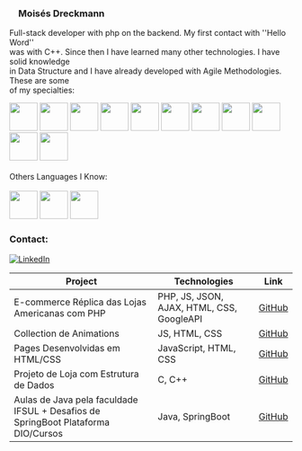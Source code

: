 ### <img src="https://icongr.am/simple/bbciplayer.svg?size=128&color=ffffff&colored=false" width="12px" heigh="12px"/> Moisés Dreckmann

Full-stack developer with php on the backend. My first contact with ''Hello Word''  
was with C++. Since then I have learned many other technologies. I have solid knowledge  
in Data Structure and I have already developed with Agile Methodologies. These are some  
of my specialties:

<div>
<img src="https://cdn.jsdelivr.net/gh/devicons/devicon/icons/c/c-original.svg" width="50px" height="50px"/>
<img src="https://cdn.jsdelivr.net/gh/devicons/devicon/icons/html5/html5-original-wordmark.svg" width="50px" height="50px"/>
<img src="https://cdn.jsdelivr.net/gh/devicons/devicon/icons/css3/css3-original-wordmark.svg" width="50px" height="50px"/>
<img src="https://devicon-website.vercel.app/api/bootstrap/original.svg" width="50px" height="50px"/>
<img src="https://cdn.jsdelivr.net/gh/devicons/devicon/icons/javascript/javascript-original.svg" width="50px" height="50px"/>
<img src="https://cdn.jsdelivr.net/gh/devicons/devicon/icons/php/php-original.svg" width="50px" height="50px"/>
<img src="https://cdn.jsdelivr.net/gh/devicons/devicon/icons/mysql/mysql-original.svg" width="50px" height="50px"/>
<img src="https://cdn.jsdelivr.net/gh/devicons/devicon/icons/postgresql/postgresql-original.svg" width="50px" height="50px"/>
<img src="https://cdn.jsdelivr.net/gh/devicons/devicon/icons/git/git-original.svg" width="50px" height="50px"/>
<img src="https://cdn.jsdelivr.net/gh/devicons/devicon/icons/github/github-original.svg" width="50px" height="50px"/>
<img src="https://cdn.jsdelivr.net/gh/devicons/devicon/icons/photoshop/photoshop-plain.svg" width="50px" height="50px"/>
</div>

</br>
<div>
  Others Languages I Know:  
</div>
</br>

<div>
  <img src="https://cdn.jsdelivr.net/gh/devicons/devicon/icons/java/java-original-wordmark.svg" width="50px" height="50px">
  <img src="https://cdn.jsdelivr.net/gh/devicons/devicon/icons/spring/spring-original-wordmark.svg" width="50px" height="50px" />
  <img src="https://cdn.jsdelivr.net/gh/devicons/devicon/icons/mongodb/mongodb-plain-wordmark.svg" width="50px" height="50px"/> 
</div>

### Contact:
[![LinkedIn](https://img.shields.io/badge/LinkedIn-000?style=for-the-badge&logo=linkedin&logoColor=0E76A8)](https://www.linkedin.com/in/mois%C3%A9s-dreckmann-245756219/)

| Project | Technologies | Link |
| ------- | ------------ | ---- |
| E-commerce Réplica das Lojas Americanas com PHP | PHP, JS, JSON, AJAX, HTML, CSS, GoogleAPI | [GitHub](https://github.com/moisesdreckmann/Americanas) |
| Collection de Animations | JS, HTML, CSS | [GitHub](https://github.com/moisesdreckmann/animationsCollection/tree/main) |
| Pages Desenvolvidas em HTML/CSS | JavaScript, HTML, CSS | [GitHub](https://github.com/moisesdreckmann/css-tricks) |
| Projeto de Loja com Estrutura de Dados | C, C++ | [GitHub](https://github.com/moisesdreckmann/projectCpp) |
| Aulas de Java pela faculdade IFSUL + Desafios de SpringBoot Plataforma DIO/Cursos | Java, SpringBoot | [GitHub](https://github.com/moisesdreckmann/java) |


